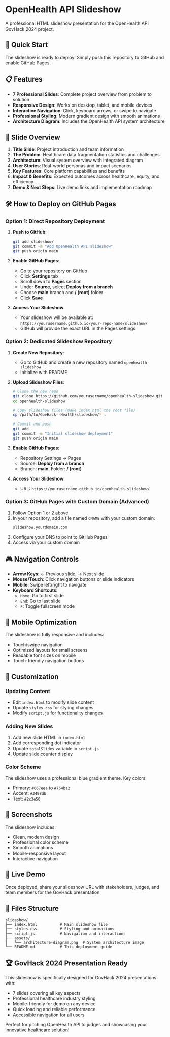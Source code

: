 # OpenHealth API Slideshow

A professional HTML slideshow presentation for the OpenHealth API GovHack 2024 project.

## 🚀 Quick Start

The slideshow is ready to deploy! Simply push this repository to GitHub and enable GitHub Pages.

## 📋 Features

- **7 Professional Slides**: Complete project overview from problem to solution
- **Responsive Design**: Works on desktop, tablet, and mobile devices
- **Interactive Navigation**: Click, keyboard arrows, or swipe to navigate
- **Professional Styling**: Modern gradient design with smooth animations
- **Architecture Diagram**: Includes the OpenHealth API system architecture

## 🎯 Slide Overview

1. **Title Slide**: Project introduction and team information
2. **The Problem**: Healthcare data fragmentation statistics and challenges
3. **Architecture**: Visual system overview with integrated diagram
4. **User Stories**: Real-world personas and impact scenarios  
5. **Key Features**: Core platform capabilities and benefits
6. **Impact & Benefits**: Expected outcomes across healthcare, equity, and efficiency
7. **Demo & Next Steps**: Live demo links and implementation roadmap

## 🛠️ How to Deploy on GitHub Pages

### Option 1: Direct Repository Deployment

1. **Push to GitHub**:
   ```bash
   git add slideshow/
   git commit -m "Add OpenHealth API slideshow"
   git push origin main
   ```

2. **Enable GitHub Pages**:
   - Go to your repository on GitHub
   - Click **Settings** tab
   - Scroll down to **Pages** section
   - Under **Source**, select **Deploy from a branch**
   - Choose **main** branch and **/ (root)** folder
   - Click **Save**

3. **Access Your Slideshow**:
   - Your slideshow will be available at: `https://yourusername.github.io/your-repo-name/slideshow/`
   - GitHub will provide the exact URL in the Pages settings

### Option 2: Dedicated Slideshow Repository

1. **Create New Repository**:
   - Go to GitHub and create a new repository named `openhealth-slideshow`
   - Initialize with README

2. **Upload Slideshow Files**:
   ```bash
   # Clone the new repo
   git clone https://github.com/yourusername/openhealth-slideshow.git
   cd openhealth-slideshow
   
   # Copy slideshow files (make index.html the root file)
   cp /path/to/GovHack--Health/slideshow/* .
   
   # Commit and push
   git add .
   git commit -m "Initial slideshow deployment"
   git push origin main
   ```

3. **Enable GitHub Pages**:
   - Repository Settings → Pages
   - Source: **Deploy from a branch**
   - Branch: **main**, Folder: **/ (root)**
   
4. **Access Your Slideshow**:
   - URL: `https://yourusername.github.io/openhealth-slideshow/`

### Option 3: GitHub Pages with Custom Domain (Advanced)

1. Follow Option 1 or 2 above
2. In your repository, add a file named `CNAME` with your custom domain:
   ```
   slideshow.yourdomain.com
   ```
3. Configure your DNS to point to GitHub Pages
4. Access via your custom domain

## 🎮 Navigation Controls

- **Arrow Keys**: ← Previous slide, → Next slide
- **Mouse/Touch**: Click navigation buttons or slide indicators
- **Mobile**: Swipe left/right to navigate
- **Keyboard Shortcuts**:
  - `Home`: Go to first slide
  - `End`: Go to last slide  
  - `F`: Toggle fullscreen mode

## 📱 Mobile Optimization

The slideshow is fully responsive and includes:
- Touch/swipe navigation
- Optimized layouts for small screens
- Readable font sizes on mobile
- Touch-friendly navigation buttons

## 🎨 Customization

### Updating Content
- Edit `index.html` to modify slide content
- Update `styles.css` for styling changes
- Modify `script.js` for functionality changes

### Adding New Slides
1. Add new slide HTML in `index.html`
2. Add corresponding dot indicator
3. Update `totalSlides` variable in `script.js`
4. Update slide counter display

### Color Scheme
The slideshow uses a professional blue gradient theme. Key colors:
- Primary: `#667eea` to `#764ba2`
- Accent: `#3498db`
- Text: `#2c3e50`

## 📸 Screenshots

The slideshow includes:
- Clean, modern design
- Professional color scheme
- Smooth animations
- Mobile-responsive layout
- Interactive navigation

## 🔗 Live Demo

Once deployed, share your slideshow URL with stakeholders, judges, and team members for the GovHack presentation.

## 📄 Files Structure

```
slideshow/
├── index.html          # Main slideshow file
├── styles.css          # Styling and animations  
├── script.js           # Navigation and interactions
├── assets/
│   └── architecture-diagram.png  # System architecture image
└── README.md           # This deployment guide
```

## 🏆 GovHack 2024 Presentation Ready

This slideshow is specifically designed for GovHack 2024 presentations with:
- 7 slides covering all key aspects
- Professional healthcare industry styling
- Mobile-friendly for demo on any device
- Quick loading and reliable performance
- Accessible navigation for all users

Perfect for pitching OpenHealth API to judges and showcasing your innovative healthcare solution!